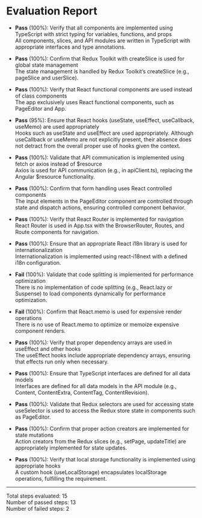 # Evaluation Report

- **Pass** (100%): Verify that all components are implemented using TypeScript with strict typing for variables, functions, and props  
  All components, slices, and API modules are written in TypeScript with appropriate interfaces and type annotations.

- **Pass** (100%): Confirm that Redux Toolkit with createSlice is used for global state management  
  The state management is handled by Redux Toolkit’s createSlice (e.g., pageSlice and userSlice).

- **Pass** (100%): Verify that React functional components are used instead of class components  
  The app exclusively uses React functional components, such as PageEditor and App.

- **Pass** (95%): Ensure that React hooks (useState, useEffect, useCallback, useMemo) are used appropriately  
  Hooks such as useState and useEffect are used appropriately. Although useCallback or useMemo are not explicitly present, their absence does not detract from the overall proper use of hooks given the context.

- **Pass** (100%): Validate that API communication is implemented using fetch or axios instead of $resource  
  Axios is used for API communication (e.g., in apiClient.ts), replacing the Angular $resource functionality.

- **Pass** (100%): Confirm that form handling uses React controlled components  
  The input elements in the PageEditor component are controlled through state and dispatch actions, ensuring controlled component behavior.

- **Pass** (100%): Verify that React Router is implemented for navigation  
  React Router is used in App.tsx with the BrowserRouter, Routes, and Route components for navigation.

- **Pass** (100%): Ensure that an appropriate React i18n library is used for internationalization  
  Internationalization is implemented using react-i18next with a defined i18n configuration.

- **Fail** (100%): Validate that code splitting is implemented for performance optimization  
  There is no implementation of code splitting (e.g., React.lazy or Suspense) to load components dynamically for performance optimization.

- **Fail** (100%): Confirm that React.memo is used for expensive render operations  
  There is no use of React.memo to optimize or memoize expensive component renders.

- **Pass** (100%): Verify that proper dependency arrays are used in useEffect and other hooks  
  The useEffect hooks include appropriate dependency arrays, ensuring that effects run only when necessary.

- **Pass** (100%): Ensure that TypeScript interfaces are defined for all data models  
  Interfaces are defined for all data models in the API module (e.g., Content, ContentExtra, ContentTag, ContentRevision).

- **Pass** (100%): Validate that Redux selectors are used for accessing state  
  useSelector is used to access the Redux store state in components such as PageEditor.

- **Pass** (100%): Confirm that proper action creators are implemented for state mutations  
  Action creators from the Redux slices (e.g., setPage, updateTitle) are appropriately implemented for state updates.

- **Pass** (100%): Verify that local storage functionality is implemented using appropriate hooks  
  A custom hook (useLocalStorage) encapsulates localStorage operations, fulfilling the requirement.

---

Total steps evaluated: 15  
Number of passed steps: 13  
Number of failed steps: 2